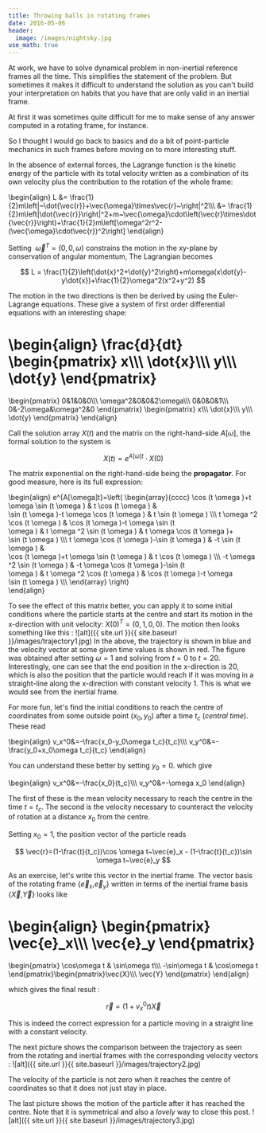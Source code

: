 ```yaml
---
title: Throwing balls in rotating frames
date: 2016-05-06
header:
  image: /images/nightsky.jpg
use_math: true
---
```


At work, we have to solve dynamical problem in non-inertial reference frames all the time. This simplifies the statement of the problem. But sometimes it makes it difficult to understand the solution as you can't build your interpretation on habits that you have that are only valid in an inertial frame.

At first it was sometimes quite difficult for me to make sense of any answer computed in a rotating frame, for instance.

So I thought I would go back to basics and do a bit of point-particle mechanics in such frames before moving on to more interesting stuff.

In the absence of external forces, the Lagrange function is the kinetic energy of the particle with its total velocity written as a combination of its own velocity plus the contribution to the rotation of the whole frame:

\begin{align}
L &= \frac{1}{2}m\left|~\dot{\vec{r}}+\vec{\omega}\times\vec{r}~\right|^2\\\\\\
  &= \frac{1}{2}m\left|\dot{\vec{r}}\right|^2+m~\vec{\omega}\cdot\left(\vec{r}\times\dot{\vec{r}}\right)+\frac{1}{2}m\left[\omega^2r^2-(\vec{\omega}\cdot\vec{r})^2\right]
\end{align}

Setting $~\vec{\omega}^{T}=\left(0,0,\omega\right)$ constrains the motion in the xy-plane by conservation of angular momentum, The Lagrangian becomes

$$
L = \frac{1}{2}\left(\dot{x}^2+\dot{y}^2\right)+m\omega(x\dot{y}-y\dot{x})+\frac{1}{2}\omega^2(x^2+y^2)
$$

The motion in the two directions is then be derived by using the Euler-Lagrange equations. These give a system of first order differential equations with an interesting shape:

\begin{align}
\frac{d}{dt}
\begin{pmatrix}
x\\\\\\
\dot{x}\\\\\\
y\\\\\\
\dot{y}
\end{pmatrix}
=
\begin{pmatrix}
0&1&0&0\\\\\\
\omega^2&0&0&2\omega\\\\\\
0&0&0&1\\\\\\
0&-2\omega&\omega^2&0
\end{pmatrix}
\begin{pmatrix}
x\\\\\\
\dot{x}\\\\\\
y\\\\\\ \dot{y}
\end{pmatrix}
\end{align}

Call the solution array $X(t)$ and the matrix on the right-hand-side $A[\omega]$, the formal solution to the system is

$$
X(t)=e^{A[\omega]t}\cdot X(0)
$$

The matrix exponential on the right-hand-side being the **propagator**. For good measure, here is its full expression:

\begin{align}
e^{A[\omega]t}=\left(
\begin{array}{cccc}
 \cos (t \omega )+t \omega  \sin (t \omega ) & t \cos (t \omega ) & \
\sin (t \omega )-t \omega  \cos (t \omega ) & t \sin (t \omega ) \\\\\\
 t \omega ^2 \cos (t \omega ) & \cos (t \omega )-t \omega  \sin (t \
\omega ) & t \omega ^2 \sin (t \omega ) & t \omega  \cos (t \omega )+\
\sin (t \omega
) \\\\\\
 t \omega  \cos (t \omega )-\sin (t \omega ) & -t \sin (t \omega ) & \
\cos (t \omega )+t \omega  \sin (t \omega ) & t \cos (t \omega ) \\\\\\
 -t \omega ^2 \sin (t \omega ) & -t \omega  \cos (t \omega )-\sin (t \
\omega ) & t \omega ^2 \cos (t \omega ) & \cos (t \omega )-t \omega  \
\sin (t
\omega ) \\\\\\
\end{array}
\right)\
\end{align}

To see the effect of this matrix better, you can apply it to some initial conditions where the particle starts at the centre and start its motion in the x-direction with unit velocity: $X(0)^T=(0,1,0,0)$. The motion then looks something like this :
![alt]({{ site.url }}{{ site.baseurl }}/images/trajectory1.jpg)
In the above, the trajectory is shown in blue and the velocity vector at some given time values is shown in red. The figure was obtained after setting $\omega=1$ and solving from $t=0$ to $t=20$. Interestingly, one can see that the end position in the x-direction is 20, which is also the position that the particle would reach if it was moving in a straight-line along the x-direction with constant velocity 1. This is what we would see from the inertial frame.

For more fun, let's find the initial conditions to reach the centre of coordinates from some outside point ($x_0,y_0$) after a time $t_c$ (*central time*). These read

\begin{align}
v_x^0&=-\frac{x_0-y_0\omega t_c}{t_c}\\\\\\
v_y^0&=-\frac{y_0+x_0\omega t_c}{t_c}
\end{align}

You can understand these better by setting $y_0=0$. which give

\begin{align}
v_x^0&=-\frac{x_0}{t_c}\\\\\\
v_y^0&=-\omega x_0
\end{align}

The first of these is the mean velocity necessary to reach the centre in the time $t=t_c$. The second is the velocity necessary to counteract the velocity of rotation at a distance $x_0$ from the centre.

Setting $x_0=1$, the position vector of the particle reads

$$
\vec{r}=(1-\frac{t}{t_c})\cos \omega t~\vec{e}_x - (1-\frac{t}{t_c})\sin \omega t~\vec{e}_y
$$

As an exercise, let's write this vector in the inertial frame. The vector basis of the rotating frame {$\vec{e}_x$,$\vec{e}_y$} written in terms of the inertial frame basis {$\vec{X}$,$\vec{Y}$} looks like

\begin{align}
\begin{pmatrix}
\vec{e}_x\\\\\\
\vec{e}_y
\end{pmatrix}
=
\begin{pmatrix}
\cos\omega t & \sin\omega t\\\\\\
-\sin\omega t & \cos\omega t \end{pmatrix}\begin{pmatrix}\vec{X}\\\\\\
\vec{Y}
\end{pmatrix}
\end{align}

which gives the final result :

$$
\vec{r}=\left(1+v_x^0t\right)\vec{X}
$$

This is indeed the correct expression for a particle moving in a straight line with a constant velocity.

The next picture shows the comparison between the trajectory as seen from the rotating and inertial frames with the corresponding velocity vectors :
![alt]({{ site.url }}{{ site.baseurl }}/images/trajectory2.jpg)

The velocity of the particle is not zero when it reaches the centre of coordinates so that it does not just stay in place.

The last picture shows the motion of the particle after it has reached the centre. Note that it is symmetrical and also a *lovely* way to close this post.
![alt]({{ site.url }}{{ site.baseurl }}/images/trajectory3.jpg)
